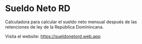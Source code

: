 # Sueldo Neto RD

Calculadora para calcular el sueldo neto mensual después de las retenciones de ley de la República Dominincana.

Visita el website: <a href="https://codingbeautydev.com" target="_blank">https://sueldonetord.web.app</a>
